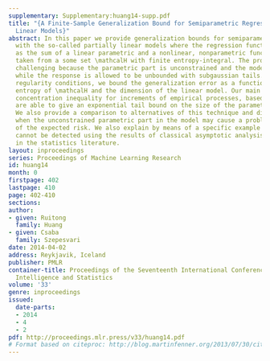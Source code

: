 ```yaml
---
supplementary: Supplementary:huang14-supp.pdf
title: "{A Finite-Sample Generalization Bound for Semiparametric Regression: Partially
  Linear Models}"
abstract: In this paper we provide generalization bounds for semiparametric regression
  with the so-called partially linear models where the regression function is written
  as the sum of a linear parametric and a nonlinear, nonparametric function, the latter
  taken from a some set \mathcalH with finite entropy-integral. The problem is technically
  challenging because the parametric part is unconstrained and the model is underdetermined,
  while the response is allowed to be unbounded with subgaussian tails. Under natural
  regularity conditions, we bound the generalization error as a function of the metric
  entropy of \mathcalH and the dimension of the linear model. Our main tool is a ratio-type
  concentration inequality for increments of empirical processes, based on which we
  are able to give an exponential tail bound on the size of the parametric component.
  We also provide a comparison to alternatives of this technique and discuss why and
  when the unconstrained parametric part in the model may cause a problem in terms
  of the expected risk. We also explain by means of a specific example why this problem
  cannot be detected using the results of classical asymptotic analysis often seen
  in the statistics literature.
layout: inproceedings
series: Proceedings of Machine Learning Research
id: huang14
month: 0
firstpage: 402
lastpage: 410
page: 402-410
sections: 
author:
- given: Ruitong
  family: Huang
- given: Csaba
  family: Szepesvari
date: 2014-04-02
address: Reykjavik, Iceland
publisher: PMLR
container-title: Proceedings of the Seventeenth International Conference on Artificial
  Intelligence and Statistics
volume: '33'
genre: inproceedings
issued:
  date-parts:
  - 2014
  - 4
  - 2
pdf: http://proceedings.mlr.press/v33/huang14.pdf
# Format based on citeproc: http://blog.martinfenner.org/2013/07/30/citeproc-yaml-for-bibliographies/
---
```

